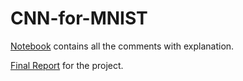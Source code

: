 # CNN-for-MNIST

[Notebook](https://github.com/neeel-patel/CNN-for-MNIST/blob/main/CNN_for_MNIST.ipynb) contains all the comments with explanation. 

[Final Report](https://github.com/neeel-patel/CNN-for-MNIST/blob/main/Report_CNN_for_MNIST.pdf) for the project.
